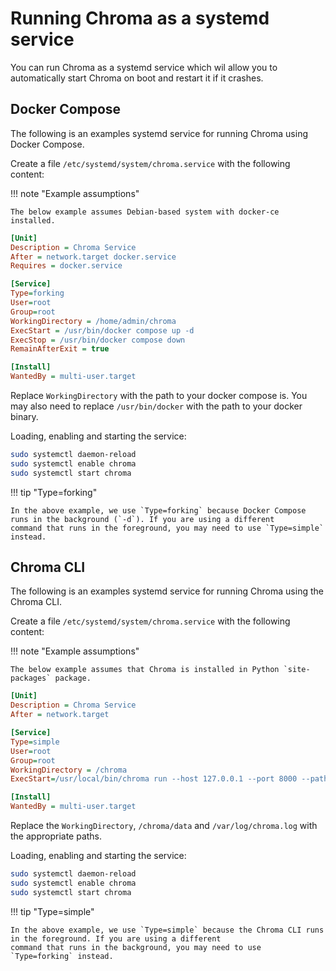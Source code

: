 # Running Chroma as a systemd service

You can run Chroma as a systemd service which wil allow you to automatically start Chroma on boot and restart it if it
crashes.

## Docker Compose

The following is an examples systemd service for running Chroma using Docker Compose.

Create a file `/etc/systemd/system/chroma.service` with the following content:

!!! note "Example assumptions"

    The below example assumes Debian-based system with docker-ce installed.

```ini
[Unit]
Description = Chroma Service
After = network.target docker.service
Requires = docker.service

[Service]
Type=forking
User=root
Group=root
WorkingDirectory = /home/admin/chroma
ExecStart = /usr/bin/docker compose up -d
ExecStop = /usr/bin/docker compose down
RemainAfterExit = true

[Install]
WantedBy = multi-user.target
```

Replace `WorkingDirectory` with the path to your docker compose is. You may also need to replace `/usr/bin/docker`
with the path to your docker binary.

Loading, enabling and starting the service:

```bash
sudo systemctl daemon-reload
sudo systemctl enable chroma
sudo systemctl start chroma
```

!!! tip "Type=forking"

    In the above example, we use `Type=forking` because Docker Compose runs in the background (`-d`). If you are using a different
    command that runs in the foreground, you may need to use `Type=simple` instead.


## Chroma CLI

The following is an examples systemd service for running Chroma using the Chroma CLI.

Create a file `/etc/systemd/system/chroma.service` with the following content:

!!! note "Example assumptions"

    The below example assumes that Chroma is installed in Python `site-packages` package.

```ini
[Unit]
Description = Chroma Service
After = network.target

[Service]
Type=simple
User=root
Group=root
WorkingDirectory = /chroma
ExecStart=/usr/local/bin/chroma run --host 127.0.0.1 --port 8000 --path /chroma/data --log-path /var/log/chroma.log

[Install]
WantedBy = multi-user.target
```

Replace the `WorkingDirectory`, `/chroma/data` and `/var/log/chroma.log` with the appropriate paths.

Loading, enabling and starting the service:

```bash
sudo systemctl daemon-reload
sudo systemctl enable chroma
sudo systemctl start chroma
```

!!! tip "Type=simple"

    In the above example, we use `Type=simple` because the Chroma CLI runs in the foreground. If you are using a different
    command that runs in the background, you may need to use `Type=forking` instead.